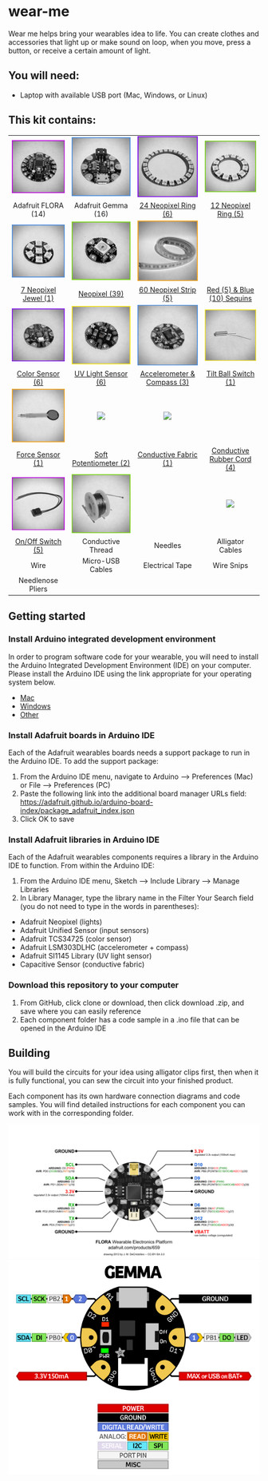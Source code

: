 # wear-me

Wear me helps bring your wearables idea to life. You can create clothes and accessories that light up or make sound on loop, when you move, press a button, or receive a certain amount of light.

## You will need:
- Laptop with available USB port (Mac, Windows, or Linux)

## This kit contains:
|   |   |   |   |
|:---:|:---:|:---:|:---:|
| <img src="https://github.com/eaziware/wear-me/blob/master/images/flora.png" width="250px"/> | <img src="https://github.com/eaziware/wear-me/blob/master/images/gemma.png" width="250px"/> | <img src="https://github.com/eaziware/wear-me/blob/master/images/neopixel-24-ring.png" width="250px"/> | <img src="https://github.com/eaziware/wear-me/blob/master/images/neopixel-12-ring.png" width="250px"/> |
| Adafruit FLORA (14) | Adafruit Gemma (16) | [24 Neopixel Ring (6)](https://github.com/eaziware/wear-me/tree/master/lights-neopixels) | [12 Neopixel Ring (5)](https://github.com/eaziware/wear-me/tree/master/lights-neopixels) |
| <img src="https://github.com/eaziware/wear-me/blob/master/images/neopixel-7-jewel.png" width="250px"/> | <img src="https://github.com/eaziware/wear-me/blob/master/images/neopixel.png" width="250px"/> | <img src="https://github.com/eaziware/wear-me/blob/master/images/neopixel-60-strip.png" width="250px"/> |   |
| [7 Neopixel Jewel (1)](https://github.com/eaziware/wear-me/tree/master/lights-neopixels) | [Neopixel (39)](https://github.com/eaziware/wear-me/tree/master/lights-neopixels) | [60 Neopixel Strip (5)](https://github.com/eaziware/wear-me/tree/master/lights-neopixels) | [Red (5) & Blue (10) Sequins](https://github.com/eaziware/wear-me/tree/master/lights-sequins) |
| <img src="https://github.com/eaziware/wear-me/blob/master/images/color-sensor.png" width="250px"/> | <img src="https://github.com/eaziware/wear-me/blob/master/images/uv-light-sensor.png" width="250px"/> | <img src="https://github.com/eaziware/wear-me/blob/master/images/accelerometer-compass.png" width="250px"/> | <img src="https://github.com/eaziware/wear-me/blob/master/images/tilt-ball-switch.png" width="250px"/> |
| [Color Sensor (6)](https://github.com/eaziware/wear-me/tree/master/inputs-color-sensor) | [UV Light Sensor (6)](https://github.com/eaziware/wear-me/tree/master/inputs-uv-light-sensor) | [Accelerometer & Compass (3)](https://github.com/eaziware/wear-me/tree/master/inputs-accelerometer-compass) | [Tilt Ball Switch (1)](https://github.com/eaziware/wear-me/tree/master/inputs-tilt-ball-switch) |
| <img src="https://github.com/eaziware/wear-me/blob/master/images/force-sensor.png" width="250px"/> | <img src="https://github.com/eaziware/wear-me/blob/master/images/soft-potentiometer.png" width="250px"/> | <img src="https://github.com/eaziware/wear-me/blob/master/images/conductive-fabric.png" width="250px"/> |   |
| [Force Sensor (1)](https://github.com/eaziware/wear-me/tree/master/inputs-force-sensor) | [Soft Potentiometer (2)](https://github.com/eaziware/wear-me/tree/master/inputs-soft-potentiometer) | [Conductive Fabric (1)](https://github.com/eaziware/wear-me/tree/master/inputs-conductive-fabric) | [Conductive Rubber Cord (4)](https://github.com/eaziware/wear-me/tree/master/inputs-conductive-rubber-cord-stretch-sensor) |
| <img src="https://github.com/eaziware/wear-me/blob/master/images/on-off-switch.png" width="250px"/> | <img src="https://github.com/eaziware/wear-me/blob/master/images/conductive-thread.png" width="250px"/> |   | <img src="https://github.com/eaziware/wear-me/blob/master/images/alligator-clips.png" width="250px"/> |   |
| [On/Off Switch (5)](https://github.com/eaziware/wear-me/tree/master/inputs-on-off-switch) | Conductive Thread | Needles | Alligator Cables |
| Wire | Micro-USB Cables | Electrical Tape | Wire Snips |
| Needlenose Pliers |

## Getting started
### Install Arduino integrated development environment
In order to program software code for your wearable, you will need to install the Arduino Integrated Development Environment (IDE) on your computer. Please install the Arduino IDE using the link appropriate for your operating system below.
- [Mac](https://www.arduino.cc/download_handler.php?f=/arduino-1.8.5-macosx.zip)
- [Windows](https://www.arduino.cc/download_handler.php?f=https://www.microsoft.com/store/apps/9nblggh4rsd8?ocid=badge)
- [Other](https://www.arduino.cc/en/Main/Software)

### Install Adafruit boards in Arduino IDE
Each of the Adafruit wearables boards needs a support package to run in the Arduino IDE. To add the support package:
1. From the Arduino IDE menu, navigate to Arduino --> Preferences (Mac) or File --> Preferences (PC)
2. Paste the following link into the additional board manager URLs field: https://adafruit.github.io/arduino-board-index/package_adafruit_index.json
3. Click OK to save

### Install Adafruit libraries in Arduino IDE
Each of the Adafruit wearables components requires a library in the Arduino IDE to function. From within the Arduino IDE:
1. From the Arduino IDE menu, Sketch --> Include Library --> Manage Libraries
2. In Library Manager, type the library name in the Filter Your Search field (you do not need to type in the words in parentheses):
- Adafruit Neopixel (lights)
- Adafruit Unified Sensor (input sensors)
- Adafruit TCS34725 (color sensor)
- Adafruit LSM303DLHC (accelerometer + compass)
- Adafruit SI1145 Library (UV light sensor)
- Capacitive Sensor (conductive fabric)

### Download this repository to your computer
1. From GitHub, click clone or download, then click download .zip, and save where you can easily reference
2. Each component folder has a code sample in a .ino file that can be opened in the Arduino IDE

## Building
You will build the circuits for your idea using alligator clips first, then when it is fully functional, you can sew the circuit into your finished product.

Each component has its own hardware connection diagrams and code samples. You will find detailed instructions for each component you can work with in the corresponding folder.

<img src="https://github.com/eaziware/wear-me/blob/master/images/flora_pinout.png"/>
<div align="center"><img src="https://github.com/eaziware/wear-me/blob/master/images/gemma_pinout.png"/></div>
